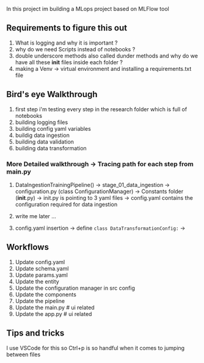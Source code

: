 In this project im building a MLops project based on MLFlow tool

## Requirements to figure this out

1. What is logging and why it is important ?
2. why do we need Scripts instead of notebooks ?
3. double underscore methods also called dunder methods and why do we have all these __init__ files inside each folder ?
4. making a Venv -> virtual environment and installing a requirements.txt file


## Bird's eye Walkthrough 
1. first step i'm testing every step in the research folder which is full of notebooks
2. building logging files
3. building config yaml variables
4. buildig data ingestion 
5. building data validation
6. building data transformation

### More Detailed walkthrough -> Tracing path for each step from main.py
1. DataIngestionTrainingPipeline() -> stage_01_data_ingestion -> configuration.py (class ConfigurationManager) -> Constants folder (__init__.py) -> init.py is pointing to 3 yaml files -> config.yaml contains the configuration required for data ingestion

2. write me later ...

3. config.yaml insertion -> define `class DataTransformationConfig:` ->


## Workflows

1. Update config.yaml
2. Update schema.yaml
3. Update params.yaml
4. Update the entity
5. Update the configuration manager in src config
6. Update the components
7. Update the pipeline 
8. Update the main.py   # ui related
9. Update the app.py    # ui related

## Tips and tricks
I use VSCode for this so Ctrl+p is so handful when it comes to jumping between files